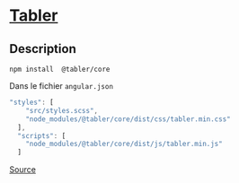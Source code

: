 # [Tabler](readme.md)

## Description

```console
npm install  @tabler/core
```

Dans le fichier `angular.json`

```javascript
"styles": [
    "src/styles.scss",
    "node_modules/@tabler/core/dist/css/tabler.min.css"
  ],
  "scripts": [
    "node_modules/@tabler/core/dist/js/tabler.min.js"
  ]
```

[Source](https://tabler.io/docs/getting-started/download)
